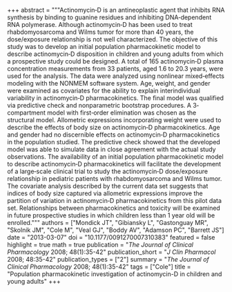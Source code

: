 +++
abstract = """Actinomycin‐D is an antineoplastic agent that inhibits RNA synthesis by binding to guanine residues and inhibiting DNA‐dependent RNA polymerase. Although actinomycin‐D has been used to treat rhabdomyosarcoma and Wilms tumor for more than 40 years, the dose/exposure relationship is not well characterized. The objective of this study was to develop an initial population pharmacokinetic model to describe actinomycin‐D disposition in children and young adults from which a prospective study could be designed. A total of 165 actinomycin‐D plasma concentration measurements from 33 patients, aged 1.6 to 20.3 years, were used for the analysis. The data were analyzed using nonlinear mixed‐effects modeling with the NONMEM software system. Age, weight, and gender were examined as covariates for the ability to explain interindividual variability in actinomycin‐D pharmacokinetics. The final model was qualified via predictive check and nonparametric bootstrap procedures. A 3‐compartment model with first‐order elimination was chosen as the structural model. Allometric expressions incorporating weight were used to describe the effects of body size on actinomycin‐D pharmacokinetics. Age and gender had no discernible effects on actinomycin‐D pharmacokinetics in the population studied. The predictive check showed that the developed model was able to simulate data in close agreement with the actual study observations. The availability of an initial population pharmacokinetic model to describe actinomycin‐D pharmacokinetics will facilitate the development of a large‐scale clinical trial to study the actinomycin‐D dose/exposure relationship in pediatric patients with rhabdomyosarcoma and Wilms tumor. The covariate analysis described by the current data set suggests that indices of body size captured via allometric expressions improve the partition of variation in actinomycin‐D pharmacokinetics from this pilot data set. Relationships between pharmacokinetics and toxicity will be examined in future prospective studies in which children less than 1 year old will be enrolled."""
authors = ["Mondick JT", "Gibiansky L", "Gastonguay MR", "Skolnik JM", "Cole M", "Veal GJ", "Boddy AV", "Adamson PC", "Barrett JS"]
date = "2013-03-07"
doi = "10.1177/0091270007310383"
featured = false
highlight = true
math = true
publication = "*The Journal of Clinical Pharmacology* 2008; 48(1):35-42"
publication_short = "*J Clin Pharmacol* 2008; 48:35-42"
publication_types = ["2"]
summary = "*The Journal of Clinical Pharmacology* 2008; 48(1):35-42"
tags = ["Cole"]
title = "Population pharmacokinetic investigation of actinomycin-D in children and young adults"
+++

